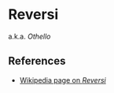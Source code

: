 # Reversi

a.k.a. _Othello_

## References

- [Wikipedia page on _Reversi_](https://en.wikipedia.org/wiki/Reversi)
